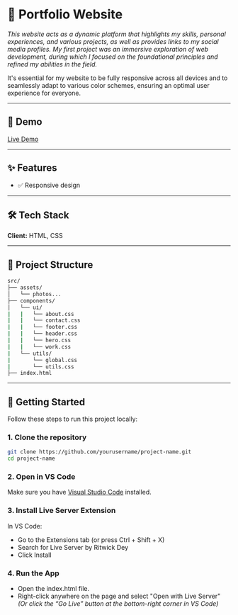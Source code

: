 # 🚀 Portfolio Website

_This website acts as a dynamic platform that highlights my skills, personal experiences, and various projects, as well as provides links to my social media profiles. My first project was an immersive exploration of web development, during which I focused on the foundational principles and refined my abilities in the field._

It's essential for my website to be fully responsive across all devices and to seamlessly adapt to various color schemes, ensuring an optimal user experience for everyone.

---

## 📸 Demo

[Live Demo](https://my-profile-azure-seven.vercel.app/)  

---

## ✨ Features

- ✅ Responsive design

---

## 🛠 Tech Stack

**Client:** HTML, CSS  

---

## 📂 Project Structure

```bash
src/
├── assets/
│   └── photos...
├── components/
│   └── ui/
|   |   └── about.css
|   |   └── contact.css
|   |   └── footer.css
|   |   └── header.css
|   |   └── hero.css
|   |   └── work.css
|   └── utils/
|       └── global.css
|       └── utils.css 
├── index.html
```

---

## 🚀 Getting Started
Follow these steps to run this project locally:

### 1. Clone the repository
```bash
git clone https://github.com/yourusername/project-name.git
cd project-name
```

### 2. Open in VS Code
Make sure you have [Visual Studio Code](https://code.visualstudio.com/download) installed.

### 3. Install Live Server Extension
In VS Code:

- Go to the Extensions tab (or press Ctrl + Shift + X)
- Search for Live Server by Ritwick Dey
- Click Install

### 4. Run the App
   
- Open the index.html file.
- Right-click anywhere on the page and select "Open with Live Server"
  _(Or click the “Go Live” button at the bottom-right corner in VS Code)_
